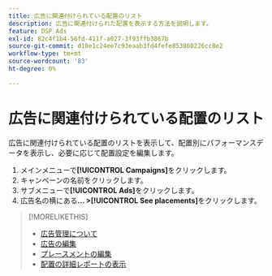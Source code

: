 ```yaml
---
title: 広告に関連付けられている配置のリスト
description: 広告に関連付けられた配置を表示する方法を説明します。
feature: DSP Ads
exl-id: 82c4f1b4-56fd-411f-a027-3f93ffb3867b
source-git-commit: d10e1c24ee7c93eaab3fd4fefe853860226cc8e2
workflow-type: tm+mt
source-wordcount: '83'
ht-degree: 0%

---
```


# 広告に関連付けられている配置のリスト

広告に関連付けられている配置のリストを表示して、配置別にパフォーマンスデータを表示し、必要に応じて配置設定を編集します。

1. メインメニューで&#x200B;**[!UICONTROL Campaigns]**&#x200B;をクリックします。
1. キャンペーンの名前をクリックします。
1. サブメニューで&#x200B;**[!UICONTROL Ads]**&#x200B;をクリックします。
1. 広告名の横にある&#x200B;**... >[!UICONTROL See placements]**&#x200B;をクリックします。

>[!MORELIKETHIS]
>
>* [広告管理について](ad-about.md)
>* [広告の編集](ad-edit.md)
>* [プレースメントの編集](/help/dsp/campaign-management/placements/placement-edit.md)
>* [配置の詳細レポートの表示](/help/dsp/campaign-management/placements/placement-view-report.md)

